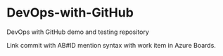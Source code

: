 # DevOps-with-GitHub
DevOps with GitHub demo and testing repository

Link commit with AB#ID mention syntax with work item in Azure Boards.
